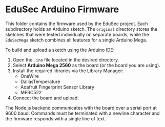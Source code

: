 # EduSec Arduino Firmware

This folder contains the firmware used by the EduSec project. Each
subdirectory holds an Arduino sketch. The `original` directory stores the
sketches that were tested individually on separate boards, while the
`EduSecMega` sketch combines all features for a single Arduino Mega.

To build and upload a sketch using the Arduino IDE:

1. Open the `.ino` file located in the desired directory.
2. Select **Arduino Mega 2560** as the board (or the board you are using).
3. Install the required libraries via the Library Manager:
   - OneWire
   - DallasTemperature
   - Adafruit Fingerprint Sensor Library
   - MFRC522
4. Connect the board and upload.

The Node.js backend communicates with the board over a serial port at 9600
baud. Commands must be terminated with a newline character and the firmware
responds with a single line of text.
